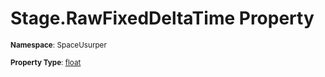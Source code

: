 # Stage.RawFixedDeltaTime Property

<small>**Namespace**: SpaceUsurper</small>

<small>**Property Type**: [float](https://docs.microsoft.com/en-us/dotnet/api/system.single?view=netframework-4.5)</small>

